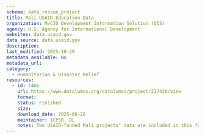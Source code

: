 ```yaml
---
schema: data_rescue_project 
title: Mali USAID Education Data
organization: M/CIO Development Information Solution (DIS)
agency: U.S. Agency for International Development
websites: data.usaid.gov
data_source: data.usaid.gov
description: 
last_modified: 2025-10-29
metadata_available: No
metadata_url: 
category:
  - Humanitarian & Disaster Relief 
resources:
  - id: 1466
    url: https://www.datalumos.org/datalumos/project/237430/view
    format: 
    status: Finished
    size: 
    download_date: 2025-06-26
    maintainer: ICPSR, DL
    notes: Two USAID-funded Mali projects’ data are included in this folder covering 2015 and 2021 1) Mali’s Girls Leadership and Empowerment Through Education (GLEE), and 2) Selective Integrated Reading Activity (SIRA). Across these projects, the folder contains the following files and numbers of each codebooks (3), consent (11), data files (4), instruments (2), and reports (1).
---
```


